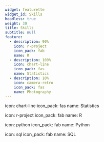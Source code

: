 ```yaml
---
widget: featurette
widget_id: Skills
headless: true
weight: 30
title: Skills
subtitle: null
feature:
  - description: 90%
    icon: r-project
    icon_pack: fab
    name: R
  - description: 100%
    icon: chart-line
    icon_pack: fas
    name: Statistics
  - description: 10%
    icon: camera-retro
    icon_pack: fas
    name: Photography
---
```

icon: chart-line
icon_pack: fas
name: Statistics

icon: r-project
icon_pack: fab
name: R

icon: python
icon_pack: fab
name: Python

icon: sql
icon_pack: fab
name: SQL